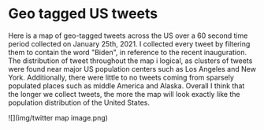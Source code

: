 # Geo tagged US tweets
Here is a map of geo-tagged tweets across the US over a 60 second time period collected on January 25th, 2021. 
I collected every tweet by filtering them to contain the word "Biden", in reference to the recent inauguration.
The distribution of tweet throughout the map i logical, as clusters of tweets were found near major US population centers 
such as Los Angeles and New York. Additionally, there were little to no tweets coming from sparsely populated places such as 
middle America and Alaska. Overall I think that the longer we collect tweets, the more the map will look exactly like 
the population distribution of the United States.

![](img/twitter map image.png)

